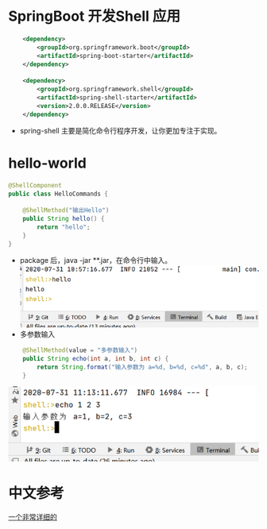 # SpringBoot 开发Shell 应用
```xml
    <dependency>
        <groupId>org.springframework.boot</groupId>
        <artifactId>spring-boot-starter</artifactId>
    </dependency>

    <dependency>
        <groupId>org.springframework.shell</groupId>
        <artifactId>spring-shell-starter</artifactId>
        <version>2.0.0.RELEASE</version>
    </dependency>
```
* spring-shell 主要是简化命令行程序开发，让你更加专注于实现。
# hello-world
```java
@ShellComponent
public class HelloCommands {

    @ShellMethod("输出Hello")
    public String hello() {
        return "hello";
    }
}
```
* package 后，java -jar **.jar，在命令行中输入。
![](.README_images/d778002f.png)
* 多参数输入
```java
    @ShellMethod(value = "多参数输入")
    public String echo(int a, int b, int c) {
        return String.format("输入参数为 a=%d, b=%d, c=%d", a, b, c);
    }
```
![](.README_images/b32054f0.png)



# 中文参考
[一个非常详细的](https://www.cnblogs.com/nuccch/p/11067342.html)